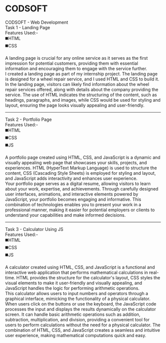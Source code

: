 # CODSOFT
CODSOFT - Web Development<br>
Task 1 - Landing Page<br>
Features Used:-<br>
◼️HTML<br>
◼️CSS<br><br>
A landing page is crucial for any online service as it serves as the first impression for potential customers, providing them with essential information and encouraging them to engage with the service further.<br>
I created a landing page as part of my internship project. The landing page is designed for a wheel repair service, and I used HTML and CSS to build it.<br>
In the landing page, visitors can likely find information about the wheel repair services offered, along with details about the company providing the service. The use of HTML indicates the structuring of the content, such as headings, paragraphs, and images, while CSS would be used for styling and layout, ensuring the page looks visually appealing and user-friendly.<br><hr>
Task 2 - Portfolio Page<br>
Features Used:-<br>
◼️HTML<br>
◼️CSS<br>
◼️JS<br><br>
 A portfolio page created using HTML, CSS, and JavaScript is a dynamic and visually appealing web page that showcases your skills, projects, and experiences. HTML (HyperText Markup Language) is used to structure the content, CSS (Cascading Style Sheets) is employed for styling and layout, and JavaScript adds interactivity and enhances user experience.<br>
Your portfolio page serves as a digital resume, allowing visitors to learn about your work, expertise, and achievements. Through carefully designed user interfaces, animations, and interactive elements powered by JavaScript, your portfolio becomes engaging and informative. This combination of technologies enables you to present your work in a professional manner, making it easier for potential employers or clients to understand your capabilities and make informed decisions.<br><hr>
Task 3 - Calculator Using JS<br>
Features Used:-<br>
◼️HTML<br>
◼️CSS<br>
◼️JS<br><br>
A calculator created using HTML, CSS, and JavaScript is a functional and interactive web application that performs mathematical calculations in real-time. HTML provides the structure for the calculator's layout, CSS styles the visual elements to make it user-friendly and visually appealing, and JavaScript handles the logic for performing arithmetic operations.<br>
This calculator allows users to input numbers and operators through a graphical interface, mimicking the functionality of a physical calculator. When users click on the buttons or use the keyboard, the JavaScript code processes the input and displays the results dynamically on the calculator screen. It can handle basic arithmetic operations such as addition, subtraction, multiplication, and division, providing a convenient tool for users to perform calculations without the need for a physical calculator. The combination of HTML, CSS, and JavaScript creates a seamless and intuitive user experience, making mathematical computations quick and easy.<br>
